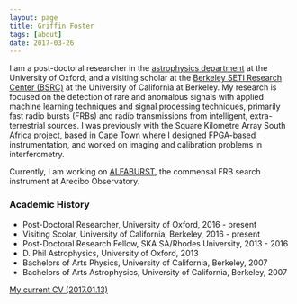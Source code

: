 ```yaml
---
layout: page
title: Griffin Foster
tags: [about]
date: 2017-03-26
---
```


I am a post-doctoral researcher in the [astrophysics department](http://pulsars.web.ox.ac.uk/people/griffin-foster) at the University of Oxford, and a visiting scholar at the [Berkeley SETI Research Center (BSRC)](https://seti.berkeley.edu/) at the University of California at Berkeley. My research is focused on the detection of rare and anomalous signals with applied machine learning techniques and signal processing techniques, primarily fast radio bursts (FRBs) and radio transmissions from intelligent, extra-terrestrial sources. I was previously with the Square Kilometre Array South Africa project, based in Cape Town where I designed FPGA-based instrumentation, and worked on imaging and calibration problems in interferometry.

Currently, I am working on [ALFABURST](http://naic.edu/~alfafrb/), the commensal FRB search instrument at Arecibo Observatory.

### Academic History

* Post-Doctoral Researcher, University of Oxford, 2016 - present
* Visiting Scolar, University of California, Berkeley, 2016 - present
* Post-Doctoral Research Fellow, SKA SA/Rhodes University, 2013 - 2016
* D. Phil Astrophysics, University of Oxford, 2013
* Bachelors of Arts Physics, University of California, Berkeley, 2007
* Bachelors of Arts Astrophysics, University of California, Berkeley, 2007

[My current CV (2017.01.13)](https://griffinfoster.github.io/assets/2017-01-13_cv.pdf)

